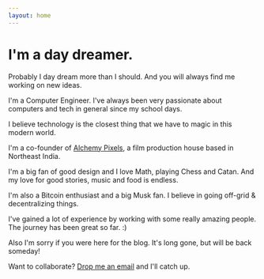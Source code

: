 ```yaml
---
layout: home
---
```

# I'm a day dreamer.

Probably I day dream more than I should. And you will always find me working on new ideas.

I'm a Computer Engineer. I've always been very passionate about computers and tech in general since my school days.

I believe technology is the closest thing that we have to magic in this modern world.

I'm a co-founder of [Alchemy Pixels](http://alchemypixels.com), a film production house based in Northeast India. 

I'm a big fan of good design and I love Math, playing Chess and Catan. And my love for good stories, music and food is endless. 

I'm also a Bitcoin enthusiast and a big Musk fan. I believe in going off-grid & decentralizing things.

I've gained a lot of experience by working with some really amazing people. The journey has been great so far. :)

Also I'm sorry if you were here for the blog. It's long gone, but will be back someday!

Want to collaborate? [Drop me an email](mailto:avi@alchemypixels.com) and I'll catch up.
